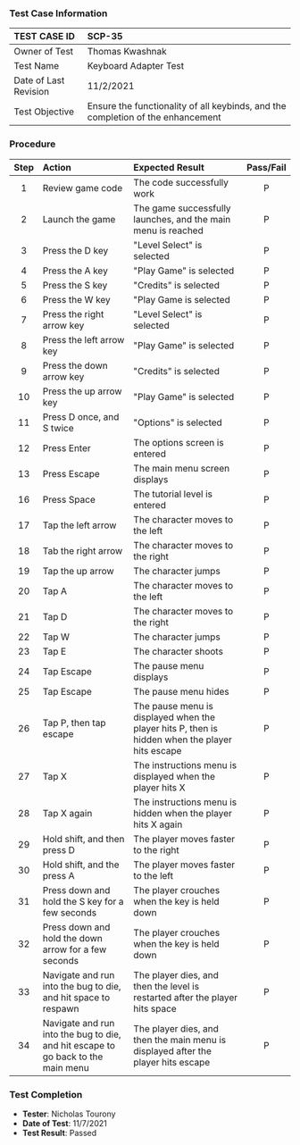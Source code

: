 ### Test Case Information
| TEST CASE ID | SCP-35 |
| :--- | :--- |
| Owner of Test | Thomas Kwashnak |
| Test Name | Keyboard Adapter Test |
| Date of Last Revision | 11/2/2021 | 
| Test Objective | Ensure the functionality of all keybinds, and the completion of the enhancement |

### Procedure

|Step | Action | Expected Result | Pass/Fail     |
|:---:| :---        |    :----  | :---: |
|1| Review game code | The code successfully work|P|
|2|Launch the game| The game successfully launches, and the main menu is reached|P|
|3|Press the D key|"Level Select" is selected|P|
|4|Press the A key|"Play Game" is selected|P|
|5|Press the S key|"Credits" is selected|P|
|6|Press the W key|"Play Game is selected|P|
|7|Press the right arrow key|"Level Select" is selected|P|
|8|Press the left arrow key|"Play Game" is selected|P|
|9|Press the down arrow key|"Credits" is selected|P|
|10|Press the up arrow key|"Play Game" is selected|P|
|11|Press D once, and S twice|"Options" is selected|P|
|12|Press Enter|The options screen is entered|P|
|13|Press Escape|The main menu screen displays|P|
|16|Press Space|The tutorial level is entered|P|
|17|Tap the left arrow|The character moves to the left|P|
|18|Tab the right arrow|The character moves to the right|P|
|19|Tap the up arrow|The character jumps|P|
|20|Tap A|The character moves to the left|P|
|21|Tap D|The character moves to the right|P|
|22|Tap W|The character jumps|P|
|23|Tap E|The character shoots|P|
|24|Tap Escape|The pause menu displays|P|
|25|Tap Escape|The pause menu hides|P|
|26|Tap P, then tap escape|The pause menu is displayed when the player hits P, then is hidden when the player hits escape|P|
|27|Tap X|The instructions menu is displayed when the player hits X|P|
|28|Tap X again|The instructions menu is hidden when the player hits X again|P|
|29|Hold shift, and then press D|The player moves faster to the right|P|
|30|Hold shift, and the press A|The player moves faster to the left|P|
|31|Press down and hold the S key for a few seconds|The player crouches when the key is held down|P|
|32|Press down and hold the down arrow for a few seconds|The player crouches when the key is held down|P|
|33|Navigate and run into the bug to die, and hit space to respawn|The player dies, and then the level is restarted after the player hits space|P|
|34|Navigate and run into the bug to die, and hit escape to go back to the main menu|The player dies, and then the main menu is displayed after the player hits escape|P|

### Test Completion
- **Tester**: Nicholas Tourony
- **Date of Test**: 11/7/2021
- **Test Result**: Passed
